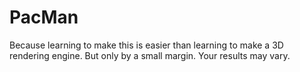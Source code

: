# PacMan

Because learning to make this is easier than learning to make
a 3D rendering engine. But only by a small margin. Your results
may vary.
